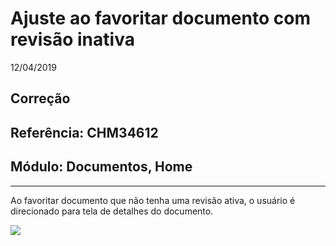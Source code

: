 # Ajuste ao favoritar documento com revisão inativa
12/04/2019
## Correção
## Referência: CHM34612
## Módulo: Documentos, Home
***

Ao favoritar documento que não tenha uma revisão ativa, o usuário é direcionado para tela de detalhes do documento.

![]([PATH_IMG]/CHM34612.png)
